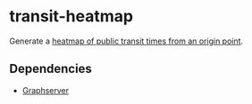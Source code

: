 transit-heatmap
===============

Generate a [heatmap of public transit times from an origin point](http://www.beaugunderson.com/d3/examples/routes/google.html).

Dependencies
------------

* [Graphserver](http://graphserver.github.com/graphserver/)

